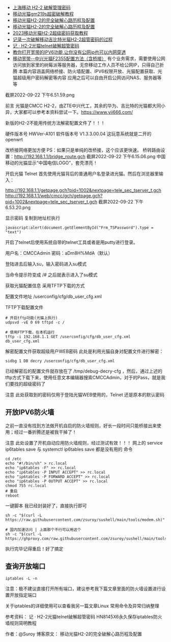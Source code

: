 - [上海移动 H2-2 破解管理密码](https://www.right.com.cn/forum/thread-8273670-1-1.html)
- [移动光猫gm219s超密破解教程](https://www.right.com.cn/forum/thread-826399-1-1.html)
- [移动光猫H2-2的完全破解心路历程及配置](https://blog.csdn.net/zsuroy/article/details/127002555)
- [移动光猫H2-2的完全破解心路历程及配置](https://www.yii666.com/blog/479377.html?action=onAll)
- [2023移动光猫H2-2超级密码获取教程 ](https://www.cnblogs.com/dingshaohua/articles/17388270.html)
- [记录一次破解移动吉比特光猫H2-2超管密码的过程](https://blog.csdn.net/qq_40709699/article/details/118657782)
- [记 · H2-2光猫telnet破解超管密码](https://www.bilibili.com/read/mobile?id=13690903)
- [教你打开宽带的IPV6功能,让你没有公网ip也可以内网穿透](https://www.5v13.com/mesh/31486.html)
- [移动宽带--中兴光猫F2355配置方法（含桥接）](https://post.smzdm.com/p/aekegg63/)
有个业务需求，需要使用公网访问放到家里的树莓派等服务器，无奈移动工作人员不给公网IP，只得自己折腾
 本篇内容涵盖网络桥接、防火墙配置、IPV6权限开放、光猫配置获取、光猫超级用户密码解密等内容
 应用之后可以自由开启公网访问NAS、服务器等等

截屏2022-09-22 下午6.51.59.png

前言
光猫是CMCC H2-2，由ZTE中兴代工，其余的华为、吉比特的光猫都大同小异，大家都可以参考本资料尝试一下。https://www.yii666.com/

新版的H2-2不能用传统方法解密配置文件了！！！

硬件版本号 HWVer-A101
 软件版本号 V1.3.3.00.04
 这玩意系统就是二开的 openwrt

改桥接网络更加方便
PS：如果只是单纯的改桥接，这个应该更快速。
 桥转路由设置：http://192.168.1.1/bridge_route.gch
截屏2022-09-22 下午6.15.06.png
 中国移动的光猫显示“中国电信LOGO”，套壳漂亮！

开启光猫 Telnet
首先使用光猫背后的普通用户名登录进光猫。然后在浏览器里输入：

http://192.168.1.1/getpage.gch?pid=1002&nextpage=tele_sec_tserver_t.gch
http://192.168.1.1/web/cmcc/gch/getpage.gch?pid=1002&nextpage=tele_sec_tserver_t.gch
截屏2022-09-22 下午6.53.20.png

显示密码
复制到地址栏执行
```
javascript:alert(document.getElementById("Frm_TSPassword").type = "text")
```

开启了telnet后使用系统自带的telnet工具或者是用putty进行登录。

用户名：CMCCAdmin
密码：aDm8H%MdA（默认）

登陆进去后输入su，输入密码进入su模式

当命令提示符变成 /# 之后就表示进入了su模式

获取光猫配置信息
采用TFTP下载的方式

配置文件地址
/userconfig/cfg/db_user_cfg.xml 

TFTP下载配置文件
```shell
# 开启tftp功能(光猫上执行)
udpsvd -vE 0 69 tftpd -c /

# 使用FTP下载，在本机运行
tftp -i 192.168.1.1 GET /userconfig/cfg/db_user_cfg.xml db_user_cfg.xml
```
解密配置文件获取超级用户WEB密码
此处是利用光猫自身对配置文件进行解密：
```shell
sidbg 1 DB decry /userconfig/cfg/db_user_cfg.xml
```
已经解密后的配置文件就存放在了 /tmp/debug-decry-cfg ，然后，通过上述的tftp方式下载下来，使用任意文本编辑器搜索CMCCAdmin，对于的Pass，就是我们要找的超级密码了

注意 此处获取到的密码仅用于登陆光猫WEB使用的，Telnet 还是原本的默认密码

## 开放IPV6防火墙
之前一直没有找到方法做开机自启的防火墙规则，好长一段时间只能桥接出来使用；经过一番折腾还是被我干掉了！

注意 此处设置了开机自动应用防火墙规则，经过测试有效！！！
网上的 service ip6tables save 与 systemctl ip6tables save 都是没有用的
命令
```shell
cd /etc
echo "#!/bin/sh" > rc.local
echo "ip6tables -F" >> rc.local
echo "ip6tables -P INPUT ACCEPT" >> rc.local
echo "ip6tables -P FORWARD ACCEPT" >> rc.local
echo "ip6tables -P OUTPUT ACCEPT" >> rc.local
chmod 755 rc.local
# 重启
reboot
```
一键脚本
我已经封装好了，直接执行即可
```shell
sh -c "$(curl -L https://raw.githubusercontent.com/zsuroy/sushell/main/tools/modem.sh)"

# 国内加速访问 | 上面那个不行可以用这个
sh -c "$(curl -L https://ghproxy.com/raw.githubusercontent.com/zsuroy/sushell/main/tools/modem.sh)"
```
执行完毕记得重启！好了搞定

## 查询开放端口
```shell
iptables -L -n
```
注意：极不建议直接打开所有端口，建议参考我下篇文章里面的防火墙设置进行设置开放指定端口

关于iptables的详细使用可以查看我另一篇文章Linux 常用命令及异常归纳整理

参考资料：
记 · H2-2光猫telnet破解超管密码
HN8145X6永久保存iptables防火墙规则简明教程

作者：@Suroy
 博客原文： 移动光猫H2-2的完全破解心路历程及配置
